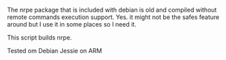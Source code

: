 The nrpe package that is included with debian is old and compiled without remote commands execution support.
Yes. it might not be the safes feature around but I use it in some places so I need it.

This script builds nrpe.

Tested om Debian Jessie on ARM

